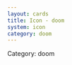 ```yaml
---
layout: cards
title: Icon - doom
system: icon
category: doom
---
```

<div class="alert alert-secondary mb-4"><span class="i18n innerHTML-category">Category: </span><span class="i18n innerHTML-cat-doom">doom</span></div>
